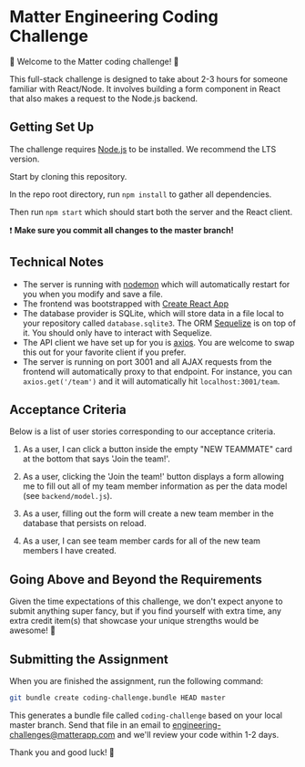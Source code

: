 # Matter Engineering Coding Challenge

💫 Welcome to the Matter coding challenge! 🎉

This full-stack challenge is designed to take about 2-3 hours for someone familiar with React/Node. It involves building a form component in React that also makes a request to the Node.js backend.

## Getting Set Up

The challenge requires [Node.js](https://nodejs.org/en/) to be installed. We recommend the LTS version.

Start by cloning this repository.

In the repo root directory, run `npm install` to gather all dependencies.

Then run `npm start` which should start both the server and the React client.

❗️ **Make sure you commit all changes to the master branch!**

## Technical Notes

- The server is running with [nodemon](https://nodemon.io/) which will automatically restart for you when you modify and save a file.
- The frontend was bootstrapped with [Create React App](https://facebook.github.io/create-react-app/docs/getting-started)
- The database provider is SQLite, which will store data in a file local to your repository called `database.sqlite3`. The ORM [Sequelize](http://docs.sequelizejs.com/) is on top of it. You should only have to interact with Sequelize.
- The API client we have set up for you is [axios](https://github.com/axios/axios). You are welcome to swap this out for your favorite client if you prefer.
- The server is running on port 3001 and all AJAX requests from the frontend will automatically proxy to that endpoint. For instance, you can `axios.get('/team')` and it will automatically hit `localhost:3001/team`.

## Acceptance Criteria

Below is a list of user stories corresponding to our acceptance criteria.

1. As a user, I can click a button inside the empty "NEW TEAMMATE" card at the bottom that says 'Join the team!'.

1. As a user, clicking the 'Join the team!' button displays a form allowing me to fill out all of my team member information as per the data model (see `backend/model.js`).

1. As a user, filling out the form will create a new team member in the database that persists on reload.

1. As a user, I can see team member cards for all of the new team members I have created.

## Going Above and Beyond the Requirements

Given the time expectations of this challenge, we don't expect anyone to submit anything super fancy, but if you find yourself with extra time, any extra credit item(s) that showcase your unique strengths would be awesome! 🙌

## Submitting the Assignment

When you are finished the assignment, run the following command:

```sh
git bundle create coding-challenge.bundle HEAD master
```

This generates a bundle file called `coding-challenge` based on your local master branch. Send that file in an email to [engineering-challenges@matterapp.com](mailto:engineering-challenges@matterapp.com) and we'll review your code within 1-2 days.

Thank you and good luck! 🙏
